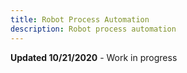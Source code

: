 ```yaml
---
title: Robot Process Automation
description: Robot process automation
---
```


<InlineNotification kind="warning">
<strong>Updated 10/21/2020</strong> - Work in progress
</InlineNotification>